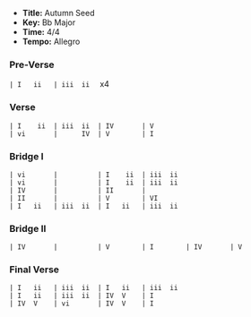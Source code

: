 - **Title:** Autumn Seed
- **Key:** Bb Major
- **Time:** 4/4
- **Tempo:** Allegro

### Pre-Verse
`| I   ii   | iii  ii  `  x4

### Verse
```
| I    ii  | iii  ii  | IV       | V
| vi       |      IV  | V        | I
```

### Bridge I
```
| vi       |          | I    ii  | iii  ii 
| vi       |          | I    ii  | iii  ii 
| IV       |          | II       |
| II       |          | V        | VI
| I   ii   | iii  ii  | I   ii   | iii  ii   
```

### Bridge II
`| IV       |          | V        | I        | IV       | V`

### Final Verse
```
| I   ii   | iii  ii  | I   ii   | iii  ii   
| I   ii   | iii  ii  | IV  V    | I
| IV  V    | vi       | IV  V    | I
```
